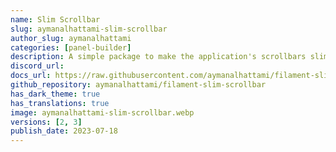 ```yaml
---
name: Slim Scrollbar
slug: aymanalhattami-slim-scrollbar
author_slug: aymanalhattami
categories: [panel-builder]
description: A simple package to make the application's scrollbars slim.
discord_url: 
docs_url: https://raw.githubusercontent.com/aymanalhattami/filament-slim-scrollbar/main/README.md
github_repository: aymanalhattami/filament-slim-scrollbar
has_dark_theme: true
has_translations: true
image: aymanalhattami-slim-scrollbar.webp
versions: [2, 3]
publish_date: 2023-07-18
---
```

